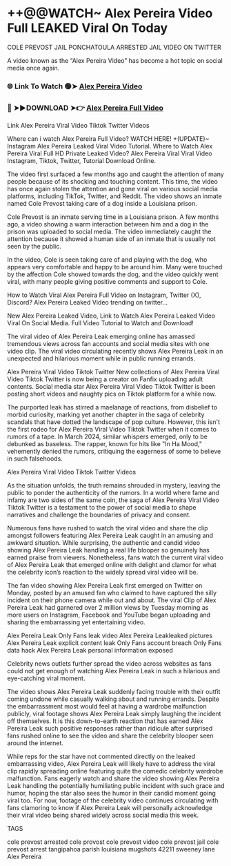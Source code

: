 # ++@@WATCH~ Alex Pereira Video Full LEAKED Viral On Today

COLE PREVOST JAIL PONCHATOULA ARRESTED JAIL VIDEO ON TWITTER

A video known as the “Alex Pereira Video” has become a hot topic on social media once again.

### 🌐 Link To Watch 🟢➤ [Alex Pereira Video](https://seikonews.today/video-scandal-viral)

### 🔴 ➤►DOWNLOAD ➤👉 [Alex Pereira Full Video](https://seikonews.today/video-scandal-viral)

Link Alex Pereira Viral Video Tiktok Twitter Videos

Where can i watch Alex Pereira Full Video? WATCH HERE! +(UPDATE)~ Instagram Alex Pereira Leaked Viral Video Tutorial​. Where to Watch Alex Pereira Viral Full HD Private Leaked Video? Alex Pereira Viral Viral Video Instagram, Tiktok, Twitter, Tutorial Download Online.

The video first surfaced a few months ago and caught the attention of many people because of its shocking and touching content. This time, the video has once again stolen the attention and gone viral on various social media platforms, including TikTok, Twitter, and Reddit. The video shows an inmate named Cole Prevost taking care of a dog inside a Louisiana prison.

Cole Prevost is an inmate serving time in a Louisiana prison. A few months ago, a video showing a warm interaction between him and a dog in the prison was uploaded to social media. The video immediately caught the attention because it showed a human side of an inmate that is usually not seen by the public.

In the video, Cole is seen taking care of and playing with the dog, who appears very comfortable and happy to be around him. Many were touched by the affection Cole showed towards the dog, and the video quickly went viral, with many people giving positive comments and support to Cole.

How to Watch Viral Alex Pereira Full Video on Instagram, Twitter (X), Discord? Alex Pereira Leaked Video trending on twitter...

New Alex Pereira Leaked Video, Link to Watch Alex Pereira Leaked Video Viral On Social Media. Full Video Tutorial to Watch and Download!

The viral video of Alex Pereira Leak emerging online has amassed tremendous views across fan accounts and social media sites with one video clip. The viral video circulating recently shows Alex Pereira Leak in an unexpected and hilarious moment while in public running errands.

Alex Pereira Viral Video Tiktok Twitter New collections of Alex Pereira Viral Video Tiktok Twitter is now being a creator on Fanfix uploading adult contents. Social media star Alex Pereira Viral Video Tiktok Twitter is been posting short videos and naughty pics on Tiktok platform for a while now.

The purported leak has stirred a maelanage of reactions, from disbelief to morbid curiosity, marking yet another chapter in the saga of celebrity scandals that have dotted the landscape of pop culture. However, this isn't the first rodeo for Alex Pereira Viral Video Tiktok Twitter when it comes to rumors of a tape. In March 2024, similar whispers emerged, only to be debunked as baseless. The rapper, known for hits like "In Ha Mood," vehemently denied the rumors, critiquing the eagerness of some to believe in such falsehoods.

Alex Pereira Viral Video Tiktok Twitter Videos

As the situation unfolds, the truth remains shrouded in mystery, leaving the public to ponder the authenticity of the rumors. In a world where fame and infamy are two sides of the same coin, the saga of Alex Pereira Viral Video Tiktok Twitter is a testament to the power of social media to shape narratives and challenge the boundaries of privacy and consent.

Numerous fans have rushed to watch the viral video and share the clip amongst followers featuring Alex Pereira Leak caught in an amusing and awkward situation. While surprising, the authentic and candid video showing Alex Pereira Leak handling a real life blooper so genuinely has earned praise from viewers. Nonetheless, fans watch the current viral video of Alex Pereira Leak that emerged online with delight and clamor for what the celebrity icon’s reaction to the widely spread viral video will be.

The fan video showing Alex Pereira Leak first emerged on Twitter on Monday, posted by an amused fan who claimed to have captured the silly incident on their phone camera while out and about. The viral Clip of Alex Pereira Leak had garnered over 2 million views by Tuesday morning as more users on Instagram, Facebook and YouTube began uploading and sharing the embarrassing yet entertaining video.

Alex Pereira Leak Only Fans leak video Alex Pereira Leakleaked pictures Alex Pereira Leak explicit content leak Only Fans account breach Only Fans data hack Alex Pereira Leak personal information exposed

Celebrity news outlets further spread the video across websites as fans could not get enough of watching Alex Pereira Leak in such a hilarious and eye-catching viral moment.

The video shows Alex Pereira Leak suddenly facing trouble with their outfit coming undone while casually walking about and running errands. Despite the embarrassment most would feel at having a wardrobe malfunction publicly, viral footage shows Alex Pereira Leak simply laughing the incident off themselves. It is this down-to-earth reaction that has earned Alex Pereira Leak such positive responses rather than ridicule after surprised fans rushed online to see the video and share the celebrity blooper seen around the internet.

While reps for the star have not commented directly on the leaked embarrassing video, Alex Pereira Leak will likely have to address the viral clip rapidly spreading online featuring quite the comedic celebrity wardrobe malfunction. Fans eagerly watch and share the video showing Alex Pereira Leak handling the potentially humiliating public incident with such grace and humor, hoping the star also sees the humor in their candid moment going viral too. For now, footage of the celebrity video continues circulating with fans clamoring to know if Alex Pereira Leak will personally acknowledge their viral video being shared widely across social media this week.

TAGS

cole prevost arrested cole provost cole prevost video cole prevost jail cole prevost arrest tangipahoa parish louisiana mugshots 42211 sweeney lane Alex Pereira
